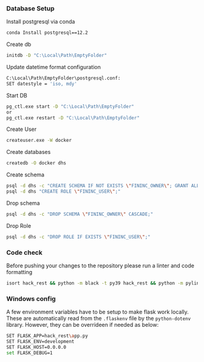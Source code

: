 ### Database Setup

Install postgresql via conda
```sh
conda Install postgresql==12.2
```

Create db
```sh
initdb -D "C:\Local\Path\EmptyFolder"
```

Update datetime format configuration
```sh
C:\Local\Path\EmptyFolder\postgresql.conf:
SET datestyle = 'iso, mdy'
```

Start DB
```sh
pg_ctl.exe start -D "C:\Local\Path\EmptyFolder"
or
pg_ctl.exe restart -D "C:\Local\Path\EmptyFolder"
```

Create User
```sh
createuser.exe -W docker
```

Create databases
```sh
createdb -O docker dhs
```

Create schema
```sh
psql -d dhs -c "CREATE SCHEMA IF NOT EXISTS \"FININC_OWNER\"; GRANT ALL PRIVILEGES ON SCHEMA \"FININC_OWNER\" to docker;"
psql -d dhs "CREATE ROLE \"FININC_USER\";"
```

Drop schema
```sh
psql -d dhs -c "DROP SCHEMA \"FININC_OWNER\" CASCADE;"
```

Drop Role
```sh
psql -d dhs -c "DROP ROLE IF EXISTS \"FININC_USER\";"
```

### Code check

Before pushing your changes to the repository please run a linter and code formatting
```sh
isort hack_rest && python -m black -t py39 hack_rest && python -m pylint -j 1 hack_rest
```

### Windows config

A few environment variables have to be setup to make flask work locally. These are automatically read from the `.flaskenv` file by the `python-dotenv` library.
However, they can be overrideen if needed as below:

```sh
SET FLASK_APP=hack_rest\app.py
SET FLASK_ENV=development
SET FLASK_HOST=0.0.0.0
set FLASK_DEBUG=1
```